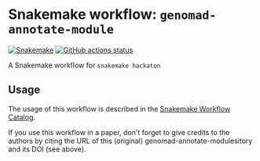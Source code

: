 # Snakemake workflow: `genomad-annotate-module`

[![Snakemake](https://img.shields.io/badge/snakemake-≥6.3.0-brightgreen.svg)](https://snakemake.github.io)
[![GitHub actions status](https://github.com/meijer-jeroen/genomad-annotate-module/workflows/Tests/badge.svg?branch=main)](https://github.com/meijer-jeroen/genomad-annotate-module/actions?query=branch%3Amain+workflow%3ATests)


A Snakemake workflow for `snakemake hackaton `


## Usage

The usage of this workflow is described in the [Snakemake Workflow Catalog](https://snakemake.github.io/snakemake-workflow-catalog/?usage=meijer-jeroen%2Fgenomad-annotate-module).

If you use this workflow in a paper, don't forget to give credits to the authors by citing the URL of this (original) genomad-annotate-modulesitory and its DOI (see above).

